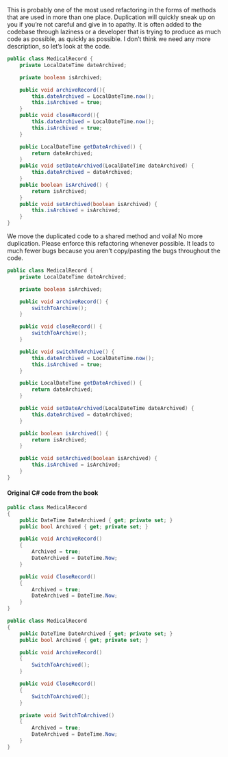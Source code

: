 This is probably one of the most used refactoring in the forms of methods that are used in more than one
place. Duplication will quickly sneak up on you if you’re not careful and give in to apathy. It is often added to the codebase through laziness or a developer that is trying to produce as much code as possible, as
quickly as possible. I don’t think we need any more description, so let’s look at the code.

```Java
public class MedicalRecord {
	private LocalDateTime dateArchived;

	private boolean isArchived;

	public void archiveRecord(){
		this.dateArchived = LocalDateTime.now();
		this.isArchived = true;
	}
	public void closeRecord(){
		this.dateArchived = LocalDateTime.now();
		this.isArchived = true;
	}

	public LocalDateTime getDateArchived() {
		return dateArchived;
	}
	public void setDateArchived(LocalDateTime dateArchived) {
		this.dateArchived = dateArchived;
	}
	public boolean isArchived() {
		return isArchived;
	}
	public void setArchived(boolean isArchived) {
		this.isArchived = isArchived;
	}
}
```
We move the duplicated code to a shared method and voila! No more duplication. Please enforce this
refactoring whenever possible. It leads to much fewer bugs because you aren’t copy/pasting the bugs
throughout the code.

```Java
public class MedicalRecord {
	private LocalDateTime dateArchived;

	private boolean isArchived;

	public void archiveRecord() {
		switchToArchive();
	}

	public void closeRecord() {
		switchToArchive();
	}

	public void switchToArchive() {
		this.dateArchived = LocalDateTime.now();
		this.isArchived = true;
	}

	public LocalDateTime getDateArchived() {
		return dateArchived;
	}

	public void setDateArchived(LocalDateTime dateArchived) {
		this.dateArchived = dateArchived;
	}

	public boolean isArchived() {
		return isArchived;
	}

	public void setArchived(boolean isArchived) {
		this.isArchived = isArchived;
	}
}

```


#### Original C# code from the book
```cs
public class MedicalRecord
{
	public DateTime DateArchived { get; private set; }
	public bool Archived { get; private set; }

	public void ArchiveRecord()
	{
		Archived = true;
		DateArchived = DateTime.Now;
	}

	public void CloseRecord()
	{
		Archived = true;
		DateArchived = DateTime.Now;
	}
}

public class MedicalRecord
{
	public DateTime DateArchived { get; private set; }
	public bool Archived { get; private set; }

	public void ArchiveRecord()
	{
		SwitchToArchived();
	}

	public void CloseRecord()
	{
		SwitchToArchived();
	}

	private void SwitchToArchived()
	{
		Archived = true;
		DateArchived = DateTime.Now;
	}
}
```
